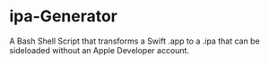 # ipa-Generator
A Bash Shell Script that transforms a Swift .app to a .ipa that can be sideloaded without an Apple Developer account.
